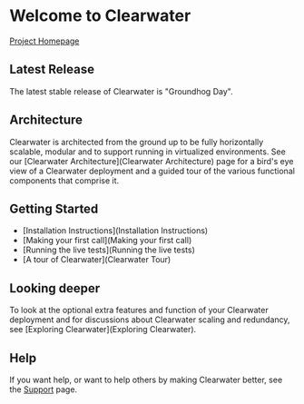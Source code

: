 # Welcome to Clearwater

[Project Homepage](http://projectclearwater.org)

## Latest Release

The latest stable release of Clearwater is "Groundhog Day".

## Architecture

Clearwater is architected from the ground up to be fully horizontally
scalable, modular and to support running in virtualized environments.
See our [Clearwater Architecture](Clearwater Architecture) page for a
bird's eye view of a Clearwater deployment and a guided tour of the
various functional components that comprise it.

## Getting Started

* [Installation Instructions](Installation Instructions)
* [Making your first call](Making your first call)
* [Running the live tests](Running the live tests)
* [A tour of Clearwater](Clearwater Tour)

## Looking deeper

To look at the optional extra features and function of your Clearwater deployment and for discussions about Clearwater scaling and redundancy, see [Exploring Clearwater](Exploring Clearwater).

## Help

If you want help, or want to help others by making Clearwater better, see the
[Support](Support) page.
